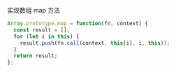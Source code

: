 实现数组 map 方法

```javascript
Array.prototype.map = function(fn, context) {
  const result = [];
  for (let i in this) {
    result.push(fn.call(context, this[i], i, this));
  }
  return result;
};
```
